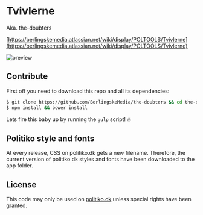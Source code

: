 # Tvivlerne

Aka. the-doubters

[https://berlingskemedia.atlassian.net/wiki/display/POLTOOLS/Tvivlerne](https://berlingskemedia.atlassian.net/wiki/display/POLTOOLS/Tvivlerne)

![preview](https://cloud.githubusercontent.com/assets/145288/5875337/4d1d1e50-a30c-11e4-86a2-0f02a4656868.png)

## Contribute

First off you need to download this repo and all its dependencies:

```bash
$ git clone https://github.com/BerlingskeMedia/the-doubters && cd the-doubters
$ npm install && bower install
```

Lets fire this baby up by running the `gulp` script! :fire:

## Politiko style and fonts

At every release, CSS on politiko.dk gets a new filename.
Therefore, the current version of politiko.dk styles and fonts have been downloaded to the app folder.

## License

This code may only be used on [politiko.dk](http://www.politiko.dk) unless special rights have been granted.
